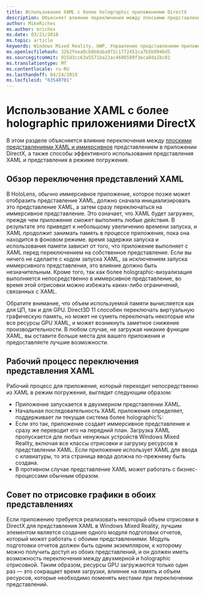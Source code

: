 ```yaml
---
title: Использование XAML с более holographic приложениями DirectX
description: Объясняет влияние переключения между плоскими представлениями XAML и иммерсивное представлением в приложении DirectX, а также позволяет эффективно использовать представление XAML и режим погружения.
author: MikeRiches
ms.author: mriches
ms.date: 03/21/2018
ms.topic: article
keywords: Windows Mixed Reality, UWP, Управление представлением приложений, XAML, клавиатура, пошаговое руководство, DirectX
ms.openlocfilehash: 32b2feea0cb6b8aba972c1772451ca7b5b9946d5
ms.sourcegitcommit: 915d3cc63a5571ba22ac4608589f3eca8da1bc81
ms.translationtype: MT
ms.contentlocale: ru-RU
ms.lasthandoff: 04/24/2019
ms.locfileid: "63548701"
---
```

# <a name="using-xaml-with-holographic-directx-apps"></a>Использование XAML с более holographic приложениями DirectX

В этом разделе объясняется влияние переключения между [плоскими представлениями XAML и иммерсивное](app-views.md) представлением в приложении DirectX, а также способы эффективного использования представления XAML и представления в режиме погружения.

## <a name="xaml-view-switching-overview"></a>Обзор переключения представлений XAML

В HoloLens, обычно иммерсивное приложение, которое позже может отобразить представление XAML, должно сначала инициализировать это представление XAML, а затем сразу переключаться на иммерсивное представление. Это означает, что XAML будет загружен, прежде чем приложение сможет выполнять любые действия. В результате это приведет к небольшому увеличению времени запуска, и XAML продолжит занимать память в процессе приложения, пока она находится в фоновом режиме. время задержки запуска и использования памяти зависит от того, что приложение выполняет с XAML перед переключением на собственное представление. Если вы ничего не сделаете с кодом запуска XAML, за исключением запуска иммерсивного представления, это влияние должно быть незначительным. Кроме того, так как более holographic-визуализация выполняется непосредственно в иммерсивное представление, во время этой отрисовки можно избежать каких-либо ограничений, связанных с XAML.

Обратите внимание, что объем используемой памяти вычисляется как для ЦП, так и для GPU. Direct3D 11 способен переключать виртуальную графическую память, но может не суметь переключать некоторые или все ресурсы GPU XAML, и может возникнуть заметное снижение производительности. В любом случае, не загружая никакие функции XAML, вы оставите больше места для вашего приложения и предоставляете лучшие возможности.

## <a name="xaml-view-switching-workflow"></a>Рабочий процесс переключения представления XAML

Рабочий процесс для приложения, который переходит непосредственно из XAML в режим погружения, выглядит следующим образом:
* Приложение запускается в двухмерном представлении XAML.
* Начальная последовательность XAML приложения определяет, поддерживает ли текущая система более holographic%:
* Если это так, приложение создает иммерсивное представление и сразу же переводит его на передний план. Загрузка XAML пропускается для любых ненужных устройств Windows Mixed Reality, включая все классы отрисовки и загрузку ресурсов в представлении XAML. Если приложение использует XAML для ввода с клавиатуры, то эта страница ввода должна по-прежнему быть создана.
* В противном случае представление XAML может работать с бизнес-процессами обычным образом.

## <a name="tip-for-rendering-graphics-across-both-views"></a>Совет по отрисовке графики в обоих представлениях

Если приложению требуется реализовать некоторый объем отрисовки в DirectX для представления XAML в Windows Mixed Reality, лучшим элементом является создание одного модуля подготовки отчетов, который может работать с обоими представлениями. Модуль подготовки отчетов должен быть одним экземпляром, к которому можно получить доступ из обоих представлений, и он должен иметь возможность переключения между двухмерной и holographic отрисовкой. Таким образом, ресурсы GPU загружаются только один раз — это сокращает время загрузки, влияние на память и объем ресурсов, которые необходимо поменять местами при переключении представлений.
